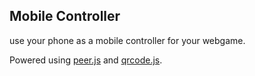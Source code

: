 ## Mobile Controller

use your phone as a mobile controller for your webgame. 

Powered using [peer.js](https://github.com/peers/peerjs) and [qrcode.js](https://github.com/davidshimjs/qrcodejs).